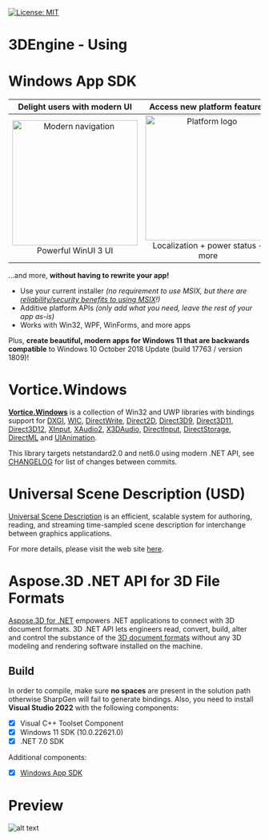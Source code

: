 [![License: MIT](https://img.shields.io/badge/License-MIT-green.svg)](https://github.com/CanTalat-Yakan/3DEngine/blob/main/LICENSE)
# 3DEngine - Using

# Windows App SDK

| Delight users with modern UI | Access new platform features | Backwards compatible |
|:--:|:--:|:--:|
| <img src="https://docs.microsoft.com/media/illustrations/biztalk-get-started-get-started.svg" width=250 alt="Modern navigation"/><br>Powerful WinUI 3 UI | <img src="https://docs.microsoft.com/media/illustrations/biztalk-get-started-scenarios.svg" width=250 alt="Platform logo"/><br>Localization + power status + more<br> | <img src="https://docs.microsoft.com/media/illustrations/biztalk-host-integration-install-configure.svg" width=250 alt="Down-level logo"/><br>Down to Windows 10 1809 |

...and more, **without having to rewrite your app!**

* Use your current installer *(no requirement to use MSIX, but there are [reliability/security benefits to using MSIX](https://docs.microsoft.com/windows/msix/overview#key-features)!)*
* Additive platform APIs *(only add what you need, leave the rest of your app as-is)*
* Works with Win32, WPF, WinForms, and more apps

Plus, **create beautiful, modern apps for Windows 11 that are backwards compatible** to Windows 10 October 2018 Update (build 17763 / version 1809)!


# Vortice.Windows


[**Vortice.Windows**](https://github.com/amerkoleci/Vortice.Windows) is a collection of Win32 and UWP libraries with bindings support for [DXGI](https://docs.microsoft.com/en-us/windows/desktop/direct3ddxgi/d3d10-graphics-programming-guide-dxgi), [WIC](https://docs.microsoft.com/en-us/windows/desktop/wic/-wic-lh), [DirectWrite](https://docs.microsoft.com/en-us/windows/desktop/directwrite/direct-write-portal), [Direct2D](https://docs.microsoft.com/en-us/windows/desktop/direct2d/direct2d-portal), [Direct3D9](https://docs.microsoft.com/en-us/windows/win32/direct3d9/dx9-graphics), [Direct3D11](https://docs.microsoft.com/en-us/windows/desktop/direct3d11/atoc-dx-graphics-direct3d-11), [Direct3D12](https://docs.microsoft.com/en-us/windows/desktop/direct3d12/directx-12-programming-guide), [XInput](https://docs.microsoft.com/en-us/windows/win32/xinput/getting-started-with-xinput), [XAudio2](https://docs.microsoft.com/en-us/windows/win32/xaudio2/xaudio2-introduction), [X3DAudio](https://docs.microsoft.com/it-it/windows/win32/xaudio2/x3daudio), [DirectInput](https://docs.microsoft.com/en-us/previous-versions/windows/desktop/ee416842(v=vs.85)), [DirectStorage](https://devblogs.microsoft.com/directx/landing-page/), [DirectML](https://docs.microsoft.com/en-us/windows/ai/directml/dml-intro) and [UIAnimation](https://docs.microsoft.com/en-us/windows/win32/api/_uianimation).

This library targets netstandard2.0 and net6.0 using modern .NET API, see [CHANGELOG](https://github.com/amerkoleci/Vortice.Windows/blob/main/CHANGELOG.md) for list of changes between commits.


# Universal Scene Description (USD) 

[Universal Scene Description](https://developer.nvidia.com/usd) is an efficient, scalable system for
authoring, reading, and streaming time-sampled scene description for
interchange between graphics applications.

For more details, please visit the web site [here](http://openusd.org).


# Aspose.3D .NET API for 3D File Formats

[Aspose.3D for .NET](https://github.com/aspose-3d/Aspose.3D-for-.NET) empowers .NET applications to connect with 3D document formats. 3D .NET API lets engineers read, convert, build, alter and control the substance of the [3D document formats](https://docs.aspose.com/3d/net/supported-file-formats/) without any 3D modeling and rendering software installed on the machine.


## Build

In order to compile, make sure **no spaces** are present in the solution path otherwise SharpGen will fail to generate bindings.
Also, you need to install **Visual Studio 2022** with the following components:

- [x] Visual C++ Toolset Component
- [x] Windows 11 SDK (10.0.22621.0)
- [x] .NET 7.0 SDK

Additional components:

- [x] [Windows App SDK](https://learn.microsoft.com/en-us/windows/apps/windows-app-sdk/downloads)

# Preview
![alt text](https://drive.google.com/uc?export=view&id=11He0Xb4sZjYFZ8gkL4O_bxtW7YKWecx9)
